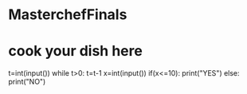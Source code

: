 # MasterchefFinals
# cook your dish here
t=int(input())
while t>0:
    t=t-1
    x=int(input())
    if(x<=10):
        print("YES")
    else:
        print("NO")
